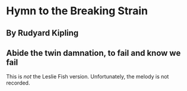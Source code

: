 #  Hymn to the Breaking Strain
## By Rudyard Kipling
## Abide the twin damnation, to fail and know we fail

This is *not* the Leslie Fish version.  Unfortunately, the melody is not recorded.